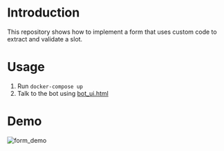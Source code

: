 # Introduction
This repository shows how to implement a form that uses custom code to extract and validate a slot.

# Usage
1. Run `docker-compose up`
2. Talk to the bot using [bot_ui.html](bot_ui.html)

# Demo
![form_demo](https://user-images.githubusercontent.com/2398765/137318407-534658eb-0d22-4526-b7c8-111a5a0aaffd.gif)
